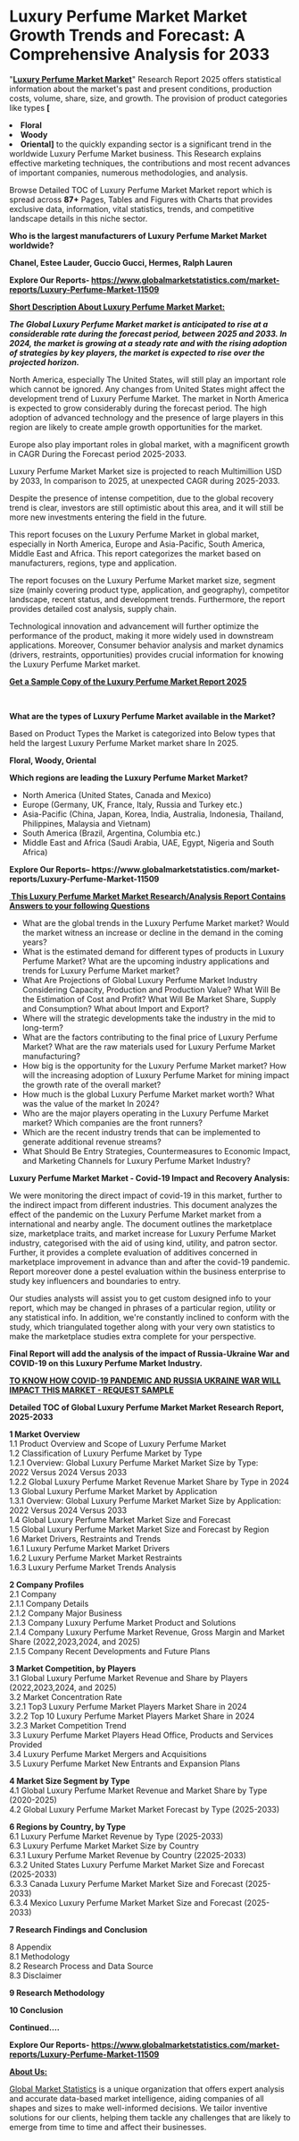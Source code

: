 <H1>Luxury Perfume Market Market Growth Trends and Forecast: A Comprehensive Analysis for 2033</H1><p>"<strong><a href="https://www.globalmarketstatistics.com/market-reports/Luxury-Perfume-Market-11509">Luxury Perfume Market Market</a></strong>" Research Report 2025 offers statistical information about the market's past and present conditions, production costs, volume, share, size, and growth. The provision of product categories like types&nbsp;<strong>[<li>Floral<li>Woody<li>Oriental]</strong>&nbsp;to the quickly expanding sector is a significant trend in the worldwide Luxury Perfume Market business. This Research explains effective marketing techniques, the contributions and most recent advances of important companies, numerous methodologies, and analysis.</p><p>Browse Detailed TOC of Luxury Perfume Market Market report which is spread across&nbsp;<strong>87+</strong>&nbsp;Pages, Tables and Figures with Charts that provides exclusive data, information, vital statistics, trends, and competitive landscape details in this niche sector.</p><p><strong>Who is the largest manufacturers of Luxury Perfume Market Market worldwide?</strong></p><p><strong>Chanel, Estee Lauder, Guccio Gucci, Hermes, Ralph Lauren</strong></p><p><strong>Explore Our Reports-&nbsp;<a href="https://www.globalmarketstatistics.com/market-reports/Luxury-Perfume-Market-11509">https://www.globalmarketstatistics.com/market-reports/Luxury-Perfume-Market-11509</a></strong></p><p><strong><u>Short Description About Luxury Perfume Market Market:</u></strong></p><p><strong><em>The Global Luxury Perfume Market market is anticipated to rise at a considerable rate during the forecast period, between 2025 and 2033. In 2024, the market is growing at a steady rate and with the rising adoption of strategies by key players, the market is expected to rise over the projected horizon.</em></strong></p><p>North America, especially The United States, will still play an important role which cannot be ignored. Any changes from United States might affect the development trend of Luxury Perfume Market. The market in North America is expected to grow considerably during the forecast period. The high adoption of advanced technology and the presence of large players in this region are likely to create ample growth opportunities for the market.</p><p>Europe also play important roles in global market, with a magnificent growth in CAGR During the Forecast period 2025-2033.</p><p>Luxury Perfume Market Market size is projected to reach Multimillion USD by 2033, In comparison to 2025, at unexpected CAGR during 2025-2033.</p><p>Despite the presence of intense competition, due to the global recovery trend is clear, investors are still optimistic about this area, and it will still be more new investments entering the field in the future.</p><p>This report focuses on the Luxury Perfume Market in global market, especially in North America, Europe and Asia-Pacific, South America, Middle East and Africa. This report categorizes the market based on manufacturers, regions, type and application.</p><p>The report focuses on the Luxury Perfume Market market size, segment size (mainly covering product type, application, and geography), competitor landscape, recent status, and development trends. Furthermore, the report provides detailed cost analysis, supply chain.</p><p>Technological innovation and advancement will further optimize the performance of the product, making it more widely used in downstream applications. Moreover, Consumer behavior analysis and market dynamics (drivers, restraints, opportunities) provides crucial information for knowing the Luxury Perfume Market market.</p><p><strong><u>Get a Sample Copy of the Luxury Perfume Market Report 2025</u></strong></p><p>&nbsp;</p><p><strong>What are the types of Luxury Perfume Market available in the Market?</strong></p><p>Based on Product Types the Market is categorized into Below types that held the largest Luxury Perfume Market market share In 2025.</p><p><strong>Floral, Woody, Oriental</strong></p><p><strong>Which regions are leading the Luxury Perfume Market Market?</strong></p><ul><li>North America (United States, Canada and Mexico)</li><li>Europe (Germany, UK, France, Italy, Russia and Turkey etc.)</li><li>Asia-Pacific (China, Japan, Korea, India, Australia, Indonesia, Thailand, Philippines, Malaysia and Vietnam)</li><li>South America (Brazil, Argentina, Columbia etc.)</li><li>Middle East and Africa (Saudi Arabia, UAE, Egypt, Nigeria and South Africa)</li></ul><p><strong>Explore Our Reports&ndash;&nbsp;https://www.globalmarketstatistics.com/market-reports/Luxury-Perfume-Market-11509</strong></p><p><strong><u>&nbsp;This Luxury Perfume Market Market Research/Analysis Report Contains Answers to your following Questions</u></strong></p><ul><li>What are the global trends in the Luxury Perfume Market market? Would the market witness an increase or decline in the demand in the coming years?</li><li>What is the estimated demand for different types of products in Luxury Perfume Market? What are the upcoming industry applications and trends for Luxury Perfume Market market?</li><li>What Are Projections of Global Luxury Perfume Market Industry Considering Capacity, Production and Production Value? What Will Be the Estimation of Cost and Profit? What Will Be Market Share, Supply and Consumption? What about Import and Export?</li><li>Where will the strategic developments take the industry in the mid to long-term?</li><li>What are the factors contributing to the final price of Luxury Perfume Market? What are the raw materials used for Luxury Perfume Market manufacturing?</li><li>How big is the opportunity for the Luxury Perfume Market market? How will the increasing adoption of Luxury Perfume Market for mining impact the growth rate of the overall market?</li><li>How much is the global Luxury Perfume Market market worth? What was the value of the market In 2024?</li><li>Who are the major players operating in the Luxury Perfume Market market? Which companies are the front runners?</li><li>Which are the recent industry trends that can be implemented to generate additional revenue streams?</li><li>What Should Be Entry Strategies, Countermeasures to Economic Impact, and Marketing Channels for Luxury Perfume Market Industry?</li></ul><p><strong>Luxury Perfume Market Market - Covid-19 Impact and Recovery Analysis:</strong></p><p>We were monitoring the direct impact of covid-19 in this market, further to the indirect impact from different industries. This document analyzes the effect of the pandemic on the Luxury Perfume Market market from a international and nearby angle. The document outlines the marketplace size, marketplace traits, and market increase for Luxury Perfume Market industry, categorised with the aid of using kind, utility, and patron sector. Further, it provides a complete evaluation of additives concerned in marketplace improvement in advance than and after the covid-19 pandemic. Report moreover done a pestel evaluation within the business enterprise to study key influencers and boundaries to entry.</p><p>Our studies analysts will assist you to get custom designed info to your report, which may be changed in phrases of a particular region, utility or any statistical info. In addition, we're constantly inclined to conform with the study, which triangulated together along with your very own statistics to make the marketplace studies extra complete for your perspective.</p><p><strong>Final Report will add the analysis of the impact of Russia-Ukraine War and COVID-19 on this Luxury Perfume Market Industry.</strong></p><p><strong><u><a href="https://www.globalmarketstatistics.com/market-reports/Luxury-Perfume-Market-11509">TO KNOW HOW COVID-19 PANDEMIC AND RUSSIA UKRAINE WAR WILL IMPACT THIS MARKET - REQUEST SAMPLE</a></u></strong></p><p><strong>Detailed TOC of Global Luxury Perfume Market Market Research Report, 2025-2033</strong></p><p><strong>1 Market Overview</strong><br /> 1.1 Product Overview and Scope of Luxury Perfume Market<br /> 1.2 Classification of Luxury Perfume Market by Type<br /> 1.2.1 Overview: Global Luxury Perfume Market Market Size by Type: 2022&nbsp;Versus 2024 Versus 2033<br /> 1.2.2 Global Luxury Perfume Market Revenue Market Share by Type in 2024<br /> 1.3 Global Luxury Perfume Market Market by Application<br /> 1.3.1 Overview: Global Luxury Perfume Market Market Size by Application: 2022&nbsp;Versus 2024 Versus 2033<br /> 1.4 Global Luxury Perfume Market Market Size and Forecast<br /> 1.5 Global Luxury Perfume Market Market Size and Forecast by Region<br /> 1.6 Market Drivers, Restraints and Trends<br /> 1.6.1 Luxury Perfume Market Market Drivers<br /> 1.6.2 Luxury Perfume Market Market Restraints<br /> 1.6.3 Luxury Perfume Market Trends Analysis</p><p><strong>2 Company Profiles</strong><br /> 2.1 Company<br /> 2.1.1 Company Details<br /> 2.1.2 Company Major Business<br /> 2.1.3 Company Luxury Perfume Market Product and Solutions<br /> 2.1.4 Company Luxury Perfume Market Revenue, Gross Margin and Market Share (2022,2023,2024, and 2025)<br /> 2.1.5 Company Recent Developments and Future Plans</p><p><strong>3 Market Competition, by Players</strong><br /> 3.1 Global Luxury Perfume Market Revenue and Share by Players (2022,2023,2024, and 2025)<br /> 3.2 Market Concentration Rate<br /> 3.2.1 Top3 Luxury Perfume Market Players Market Share in 2024<br /> 3.2.2 Top 10 Luxury Perfume Market Players Market Share in 2024<br /> 3.2.3 Market Competition Trend<br /> 3.3 Luxury Perfume Market Players Head Office, Products and Services Provided<br /> 3.4 Luxury Perfume Market Mergers and Acquisitions<br /> 3.5 Luxury Perfume Market New Entrants and Expansion Plans</p><p><strong>4 Market Size Segment by Type</strong><br /> 4.1 Global Luxury Perfume Market Revenue and Market Share by Type (2020-2025)<br /> 4.2 Global Luxury Perfume Market Market Forecast by Type (2025-2033)</p><p><strong>6 Regions by Country, by Type</strong><br /> 6.1 Luxury Perfume Market Revenue by Type (2025-2033)<br /> 6.3 Luxury Perfume Market Market Size by Country<br /> 6.3.1 Luxury Perfume Market Revenue by Country (22025-2033)<br /> 6.3.2 United States Luxury Perfume Market Market Size and Forecast (2025-2033)<br /> 6.3.3 Canada Luxury Perfume Market Market Size and Forecast (2025-2033)<br /> 6.3.4 Mexico Luxury Perfume Market Market Size and Forecast (2025-2033)</p><p><strong>7 Research Findings and Conclusion</strong></p><p>8 Appendix<br /> 8.1 Methodology<br /> 8.2 Research Process and Data Source<br /> 8.3 Disclaimer</p><p><strong>9 Research Methodology</strong></p><p><strong>10 Conclusion</strong></p><p><strong>Continued&hellip;.</strong></p><p><strong>Explore Our Reports-&nbsp;<a href="https://www.globalmarketstatistics.com/market-reports/Luxury-Perfume-Market-11509">https://www.globalmarketstatistics.com/market-reports/Luxury-Perfume-Market-11509</a></strong></p><p><strong><u>About Us:</u></strong></p><p><a href="https://www.globalmarketstatistics.com/">Global Market Statistics</a> is a unique organization that offers expert analysis and accurate data-based market intelligence, aiding companies of all shapes and sizes to make well-informed decisions. We tailor inventive solutions for our clients, helping them tackle any challenges that are likely to emerge from time to time and affect their businesses.</p><p>&nbsp;</p>
